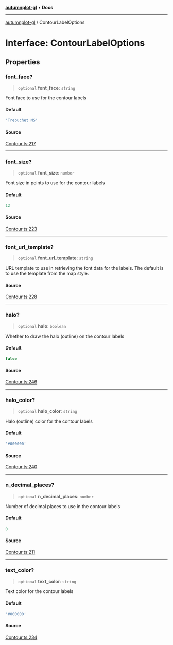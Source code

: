 [**autumnplot-gl**](../index.md) • **Docs**

***

[autumnplot-gl](../globals.md) / ContourLabelOptions

# Interface: ContourLabelOptions

## Properties

### font\_face?

> `optional` **font\_face**: `string`

Font face to use for the contour labels

#### Default

```ts
'Trebuchet MS'
```

#### Source

[Contour.ts:217](https://github.com/tsupinie/autumnplot-gl/blob/f3c7a419dbb9b291dc2fc3e12d17fe6bae8ddba4/src/Contour.ts#L217)

***

### font\_size?

> `optional` **font\_size**: `number`

Font size in points to use for the contour labels

#### Default

```ts
12
```

#### Source

[Contour.ts:223](https://github.com/tsupinie/autumnplot-gl/blob/f3c7a419dbb9b291dc2fc3e12d17fe6bae8ddba4/src/Contour.ts#L223)

***

### font\_url\_template?

> `optional` **font\_url\_template**: `string`

URL template to use in retrieving the font data for the labels. The default is to use the template from the map style.

#### Source

[Contour.ts:228](https://github.com/tsupinie/autumnplot-gl/blob/f3c7a419dbb9b291dc2fc3e12d17fe6bae8ddba4/src/Contour.ts#L228)

***

### halo?

> `optional` **halo**: `boolean`

Whether to draw the halo (outline) on the contour labels

#### Default

```ts
false
```

#### Source

[Contour.ts:246](https://github.com/tsupinie/autumnplot-gl/blob/f3c7a419dbb9b291dc2fc3e12d17fe6bae8ddba4/src/Contour.ts#L246)

***

### halo\_color?

> `optional` **halo\_color**: `string`

Halo (outline) color for the contour labels

#### Default

```ts
'#000000'
```

#### Source

[Contour.ts:240](https://github.com/tsupinie/autumnplot-gl/blob/f3c7a419dbb9b291dc2fc3e12d17fe6bae8ddba4/src/Contour.ts#L240)

***

### n\_decimal\_places?

> `optional` **n\_decimal\_places**: `number`

Number of decimal places to use in the contour labels

#### Default

```ts
0
```

#### Source

[Contour.ts:211](https://github.com/tsupinie/autumnplot-gl/blob/f3c7a419dbb9b291dc2fc3e12d17fe6bae8ddba4/src/Contour.ts#L211)

***

### text\_color?

> `optional` **text\_color**: `string`

Text color for the contour labels

#### Default

```ts
'#000000'
```

#### Source

[Contour.ts:234](https://github.com/tsupinie/autumnplot-gl/blob/f3c7a419dbb9b291dc2fc3e12d17fe6bae8ddba4/src/Contour.ts#L234)
